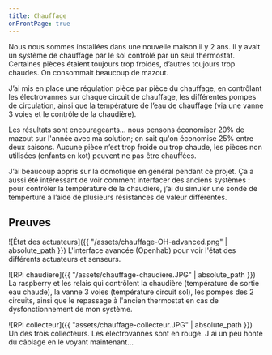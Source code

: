 ```yaml
---
title: Chauffage
onFrontPage: true
---
```


Nous nous sommes installées dans une nouvelle maison il y 2 ans. Il y avait un système de chauffage par le sol contrôlé par un seul thermostat. Certaines pièces étaient toujours trop froides, d’autres toujours trop chaudes. On consommait beaucoup de mazout.

J’ai mis en place une régulation pièce par pièce du chauffage, en contrôlant les électrovannes sur chaque circuit de chauffage, les différentes pompes de circulation, ainsi que la température de l’eau de chauffage (via une vanne 3 voies et le contrôle de la chaudière).

Les résultats sont encourageants… nous pensons économiser 20% de mazout sur l'année avec ma solution; on sait qu'on économise 25% entre deux saisons. Aucune pièce n’est trop froide ou trop chaude, les pièces non utilisées (enfants en kot) peuvent ne pas être chauffées.

J’ai beaucoup appris sur la domotique en général pendant ce projet. Ça a aussi été intéressant de voir comment interfacer des anciens systèmes : pour contrôler la température de la chaudière, j’ai du simuler une sonde de tempérture à l’aide de plusieurs résistances de valeur différentes.

<!--more-->
## Preuves
![État des actuateurs]({{ "/assets/chauffage-OH-advanced.png" | absolute_path }})
L'interface avancée (Openhab) pour voir l'état des différents actuateurs et senseurs.

![RPi chaudiere]({{ "/assets/chauffage-chaudiere.JPG" | absolute_path }})
La raspberry et les relais qui contrôlent la chaudière (température de sortie eau chaude), la vanne 3 voies (température circuit sol), les pompes des 2 circuits, ainsi que le repassage à l'ancien thermostat en cas de dysfonctionnement de mon système.

![RPi collecteur]({{ "assets/chauffage-collecteur.JPG" | absolute_path }})
Un des trois collecteurs. Les electrovannes sont en rouge. J'ai un peu honte du câblage en le voyant maintenant…
